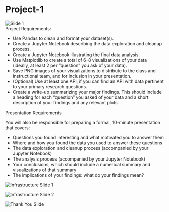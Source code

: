 # Project-1
![Slide 1](https://github.com/ognjenstrbanovic/Project-1/blob/master/Ognjen%20%C5%A0trbanovi%C4%87/PowerPoint%20Screenshots/Slide%201.jpg?raw=true)  
Project Requirements:  

- Use Pandas to clean and format your dataset(s).  
- Create a Jupyter Notebook describing the data exploration and cleanup process.  
- Create a Jupyter Notebook illustrating the final data analysis.  
- Use Matplotlib to create a total of 6–8 visualizations of your data (ideally, at least 2 per ”question” you ask of your data).  
- Save PNG images of your visualizations to distribute to the class and instructional team, and for inclusion in your presentation.  
- (Optional) Use at least one API, if you can find an API with data pertinent to your primary research questions.  
- Create a write-up summarizing your major findings. This should include a heading for each “question” you asked of your data
and a short description of your findings and any relevant plots.  

Presentation Requirements  

You will also be responsible for preparing a formal, 10-minute presentation that covers:  
- Questions you found interesting and what motivated you to answer them  
- Where and how you found the data you used to answer these questions  
- The data exploration and cleanup process (accompanied by your Jupyter Notebook)  
- The analysis process (accompanied by your Jupyter Notebook)  
- Your conclusions, which should include a numerical summary and visualizations of that summary  
- The implications of your findings: what do your findings mean?

![Infrastructure Slide 1](https://github.com/ognjenstrbanovic/Project-1/blob/master/Ognjen%20%C5%A0trbanovi%C4%87/PowerPoint%20Screenshots/Infrastructure%20Part%20I.jpg?raw=true)  

![Infrastructure Slide 2](https://github.com/ognjenstrbanovic/Project-1/blob/master/Ognjen%20%C5%A0trbanovi%C4%87/PowerPoint%20Screenshots/Infrastructure%20Part%20II.jpg?raw=true)  

![Thank You Slide](https://github.com/ognjenstrbanovic/Project-1/blob/master/Ognjen%20%C5%A0trbanovi%C4%87/PowerPoint%20Screenshots/Thank%20You%20Slide.jpg?raw=true)

